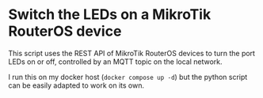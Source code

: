 # Switch the LEDs on a MikroTik RouterOS device 

This script uses the REST API of MikroTik RouterOS devices to turn the port LEDs on or off, 
controlled by an MQTT topic on the local network.

I run this on my docker host (`docker compose up -d`) but the python script can be easily adapted to work on its own. 
